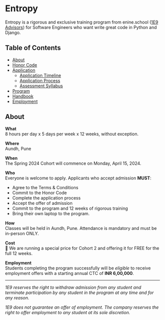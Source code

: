# Entropy

Entropy is a rigorous and exclusive training program from enine.school ([1E9 Advisors](https://enine.dev/)) for Software Engineers who want write great code in Python and Django.

## Table of Contents

* [About](#about)
* [Honor Code](honor-code.md)
* [Application](application.md)
  * [Application Timeline](application.md#application-timeline)
  * [Application Process](application.md#application-process)
  * [Assessment Syllabus](application.md#syllabus)
* [Program](program.md)
* [Handbook](handbook.md)
* [Employment](employment.md)

## About

**What**<br>
8 hours per day x 5 days per week x 12 weeks, without exception.

**Where**<br>
Aundh, Pune

**When**<br>
The Spring 2024 Cohort will commence on Monday, April 15, 2024.

**Who**<br>
Everyone is welcome to apply. Applicants who accept admission **MUST**:

- Agree to the Terms & Conditions
- Commit to the Honor Code
- Complete the application process
- Accept the offer of admission
- Commit to the program and 12 weeks of rigorous training
- Bring their own laptop to the program. 

**How**<br>
Classes will be held in Aundh, Pune. Attendance is mandatory and must be in-person ONLY.

**Cost**<br>
🎉 We are running a special price for Cohort 2 and offering it for FREE for the full 12 weeks.

**Employment**<br>
Students completing the program successfully will be _eligible_ to receive employment offers with a starting annual CTC of **INR 6,00,000**.

---

_1E9 reserves the right to withdraw admission from any student and terminate participation by any student in the program at any time and for any reason._

_1E9 does not guarantee an offer of employment. The company reserves the right to offer employment to any student at its sole discretion._

